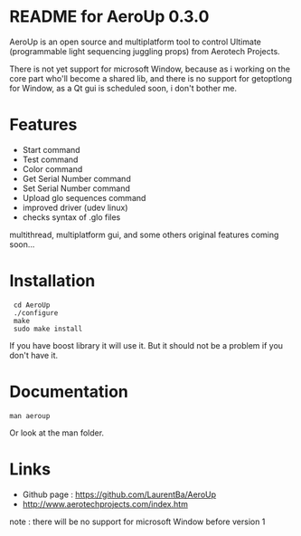 README for AeroUp 0.3.0
=======================


AeroUp is an open source and multiplatform tool to control Ultimate (programmable light sequencing juggling props) from Aerotech Projects.

There is not yet support for microsoft Window, because as i working on the core part who'll become a shared lib,
and there is no support for getoptlong for Window, as a Qt gui is scheduled soon, i don't bother me.  


Features 
========
* Start command 
* Test command
* Color command
* Get Serial Number command
* Set Serial Number command
* Upload glo sequences command
* improved driver (udev linux)
* checks syntax of .glo files  

multithread, multiplatform gui,  and some others original features coming soon...


Installation
============
```
 cd AeroUp
 ./configure
 make
 sudo make install
```

If you have boost library it will use it.
But it should not be a problem if you don't have it.

Documentation
=============
```
man aeroup 
```
Or look at the man folder.

Links
=====
* Github page : https://github.com/LaurentBa/AeroUp
* http://www.aerotechprojects.com/index.htm

note : there will be no support for microsoft Window before version 1  

